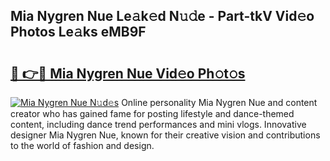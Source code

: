 ## Mia Nygren Nue Le𝚊k𝚎d N𝚞𝚍e - Part-tkV Vid𝚎o Photos Le𝚊ks eMB9F

# <h2><a href="http://fb7c78.evod.top/?m=Mia+Nygren+Nue">🔗 👉🔴 Mia Nygren Nue Vid𝚎o Ph𝚘t𝚘s</a></h2>

[![Mia Nygren Nue N𝚞d𝚎s](https://i.imgur.com/8V9OHl7.gif)](http://fb7c78.evod.top/?m=Mia+Nygren+Nue)
Online personality Mia Nygren Nue and content creator who has gained fame for posting lifestyle and dance-themed content, including dance trend performances and mini vlogs. Innovative designer Mia Nygren Nue, known for their creative vision and contributions to the world of fashion and design. 
